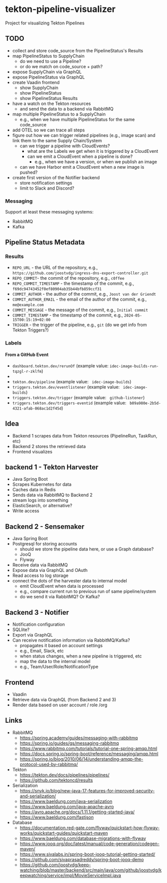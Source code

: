 # tekton-pipeline-visualizer

Project for visualizing Tekton Pipelines

## TODO

* collect and store code_source from the PipelineStatus's Results
* map PipelineStatus to SupplyChain
    * do we need to use a Pipeline?
    * or do we match on code_source + path?
* expose SupplyChain via GraphQL
* expose PipelineStatus via GraphQL
* create Vaadin frontend
    * show SupplyChain
    * show PipelineStatus
    * show PipelineStatus Results
* have a watch on the Tekton resources
    * and send the data to a backend via RabbitMQ
* map multiple PipelineStatus to a SupplyChain
    * e.g., when we have multiple PipelineStatus for the same code_source
* add OTEL so we can trace all steps
* figure out how we can trigger related pipelines (e.g., image scan) and link them to the same Supply Chain/System
    * can we trigger a pipeline with CloudEvents?
      * what are the Labels we get when it is triggered by a CloudEvent
      * can we emit a CloudEvent when a pipeline is done?
          * e.g., when we have a version, or when we publish an image
    * can we have Harbor emit a CloudEvent when a new image is pushed?
* create first version of the Notifier backend
    * store notification settings
    * limit to Slack and Discord?

### Messaging

Support at least these messaging systems:

* RabbitMQ
* Kafka


## Pipeline Status Metadata

### Results

* `REPO_URL` - the URL of the repository, e.g., `https://github.com/joostvdg/ingress-dns-export-controller.git`
* `REPO_COMMIT`- the commit of the repository, e.g., `c0ffee`
* `REPO_COMMIT_TIMESTAMP` - the timestamp of the commit, e.g., `f69dc94743452f0ef80904ab35b44bfb859ccf31`
* `COMMIT_AUTHOR` - the author of the commit, e.g., `Joost van der Griendt`
* `COMMIT_AUTHOR_EMAIL` - the email of the author of the commit, e.g., `me@example.com`
* `COMMIT_MESSAGE` - the message of the commit, e.g., `Initial commit`
* `COMMIT_TIMESTAMP` - the timestamp of the commit, e.g., `2024-05-15T00:15:19+02:00`
* `TRIGGER` - the trigger of the pipeline, e.g., `git` (do we get info from Tekton Triggers?)
 
### Labels

#### From a GitHub Event

* `dashboard.tekton.dev/rerunOf` (example value: `idec-image-builds-run-tqzgl-r-zklfm`)
* 
* `tekton.dev/pipeline` (example value: ` idec-image-builds`)
* `triggers.tekton.dev/eventlistener` (example value: ` idec-image-builds`)
* `triggers.tekton.dev/trigger` (example value: ` github-listener`)
* `triggers.tekton.dev/triggers-eventid` (example value: ` b09a980e-2b5d-4321-afab-068ac1d2f45d`) 

## Idea

* Backend 1 scrapes data from Tekton resources (PipelineRun, TaskRun, etc)
* Backend 2 stores the retrieved data
* Frontend visualizes

## backend 1 - Tekton Harvester

* Java Spring Boot
* Scrapes Kubernetes for data
* Caches data in Redis
* Sends data via RabbitMQ to Backend 2
* stream logs into something
 * ElasticSearch, or alternative?
 * Write access

## Backend 2 - Sensemaker

* Java Spring Boot
* Postgresql for storing accounts
  * should we store the pipeline data here, or use a Graph database?
  * JooQ
  * Flyway
* Receive data via RabbitMQ
* Expose data via GraphQL and OAuth
* Read access to log storage
* connect the dots of the harvester data to internal model
    * emit CloudEvent when data is processed
    * e.g., compare current run to previous run of same pipeline/system
    * do we send it via RabbitMQ? Or Kafka?

## Backend 3 - Notifier

* Notification configuration
* SQLlite?
* Export via GraphQL
* Can receive notification information via RabbitMQ/Kafka?
    * propagates it based on account settings
    * e.g., Email, Slack, etc
    * when status changes, when a new pipeline is triggered, etc
    * map the data to the internal model
    * e.g., Team/User/Role/NotificationType


## Frontend

* Vaadin
* Retrieve data via GraphQL (from Backend 2 and 3)
* Render data based on user account / role /org

## Links

* RabbitMQ
    * https://spring.academy/guides/messaging-with-rabbitmq 
    * https://spring.io/guides/gs/messaging-rabbitmq
    * https://www.rabbitmq.com/tutorials/tutorial-one-spring-amqp.html
    * https://docs.spring.io/spring-boot/reference/messaging/amqp.html
    * https://spring.io/blog/2010/06/14/understanding-amqp-the-protocol-used-by-rabbitmq/
* Tekton
    * https://tekton.dev/docs/pipelines/pipelines/
    * https://github.com/tektoncd/results
* Serialization
    * https://snyk.io/blog/new-java-17-features-for-improved-security-and-serialization/
    * https://www.baeldung.com/java-serialization
    * https://www.baeldung.com/java-apache-avro
    * https://avro.apache.org/docs/1.11.1/getting-started-java/
    * https://www.baeldung.com/fastjson
* Database
    * https://documentation.red-gate.com/flyway/quickstart-how-flyway-works/quickstart-guides/quickstart-maven
    * https://www.baeldung.com/database-migrations-with-flyway
    * https://www.jooq.org/doc/latest/manual/code-generation/codegen-maven/
    * https://www.sivalabs.in/spring-boot-jooq-tutorial-getting-started/
    * https://github.com/sivaprasadreddy/spring-boot-jooq-demo
    * https://github.com/joostvdg/keep-watching/blob/master/backend/src/main/java/com/github/joostvdg/keepwatching/service/impl/MovieServiceImpl.java